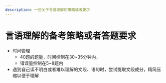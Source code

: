 ```yaml
---
description: 一些关于言语理解的策略或者要求
---
```


# 言语理解的备考策略或者答题要求
* 时间管理
  * 40题的题量，时间控制在30~35分钟内，
  * 错误量控制在5~8题内
* 遇到自己读不明白或者难以理解的文段、语句时，尝试提取文段成分，精简压缩以便于理解